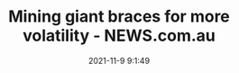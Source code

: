 ---
"title": "Mining giant braces for more volatility - NEWS.com.au"
"date": "2021-11-9 9:1:49"
"feed_name": "GOOGLENEWSMINING"
"feed_website": "https://news.google.com/search?q=mining%2Bincident&hl=en-US&gl=US&ceid=US:en"
"feed_rss": "https://news.google.com/rss/search?q=mining%2Bincident&hl=en-US&gl=US&ceid=US:en"
"link": "https://www.news.com.au/finance/business/mining/fortescue-metals-group-warns-of-further-iron-ore-price-volatility-twiggy-dominates-agm-speeches-with-green-fervour/news-story/a767d016f8d09eae586b5cce7eeb868e"
"source": "{'href': 'https://www.news.com.au', 'title': 'NEWS.com.au'}"
"file": "_posts/2021-1-1-b8b6c77c6f27f389e9c5366b0c4b137f5962b948.md"
"accident": "0"
"drilling": "0"
"dead": "0"
"injured": "0"
"arrested": "0"
"place": "unknown place"
"where": "unknown site"
"causes": "unknown"
"place_uri": "unknown place"
---